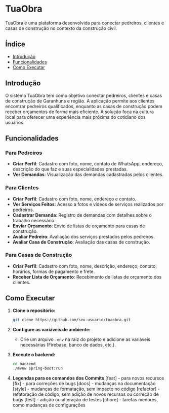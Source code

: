 # TuaObra

TuaObra é uma plataforma desenvolvida para conectar pedreiros, clientes e casas de construção no contexto da construção civil. 
## Índice

- [Introdução](#introdução)
- [Funcionalidades](#funcionalidades)
- [Como Executar](#como-executar)

## Introdução

O sistema TuaObra tem como objetivo conectar pedreiros, clientes e casas de construção de Garanhuns e região. A aplicação permite aos clientes encontrar pedreiros qualificados, enquanto as casas de construção podem receber orçamentos de forma mais eficiente. A solução foca na cultura local para oferecer uma experiência mais próxima do cotidiano dos usuários.

## Funcionalidades

### Para Pedreiros
- **Criar Perfil**: Cadastro com foto, nome, contato de WhatsApp, endereço, descrição do que faz e suas especialidades prestadas.
- **Ver Demandas**: Visualização das demandas cadastradas pelos clientes.

### Para Clientes
- **Criar Perfil**: Cadastro com foto, nome, endereço e contato.
- **Ver Serviços Feitos**: Acesso a fotos e vídeos de serviços realizados por pedreiros.
- **Cadastrar Demanda**: Registro de demandas com detalhes sobre o trabalho necessário.
- **Enviar Orçamento**: Envio de listas de orçamento para casas de construção.
- **Avaliar Pedreiro**: Avaliação dos serviços prestados pelos pedreiros.
- **Avaliar Casa de Construção**: Avaliação das casas de construção.

### Para Casas de Construção
- **Criar Perfil**: Cadastro com foto, nome, descrição, endereço, contato, horários, formas de pagamento e frete.
- **Receber Lista de Orçamento**: Recebimento de listas de orçamento dos clientes.
## Como Executar

1. **Clone o repositório:**
    ```bash
    git clone https://github.com/seu-usuario/tuaobra.git
    ```

2. **Configure as variáveis de ambiente:**
    - Crie um arquivo `.env` na raiz do projeto e adicione as variáveis necessárias (Firebase, banco de dados, etc.).

3. **Execute o backend:**
    ```bash
    cd backend
    ./mvnw spring-boot:run
    ```

4. **Legendas para os comandos dos Commits**
[feat] - para novos recursos
[fix] - para correções de bugs
[docs] - mudanças na documentação
[style] - mudanças de formatação, sem impacto no código
[refactor] - refatoração de código, sem adição de novos recursos ou correção de bugs
[test] - adição ou alteração de testes
[chore] - tarefas menores, como mudanças de configurações
